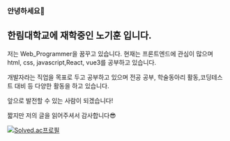 ### 안녕하세요👋
## 한림대학교에 재학중인 노기훈 입니다.
저는 Web_Programmer을 꿈꾸고 있습니다.
현재는 프론트엔드에 관심이 많으며 html, css, javascript,React, vue3를 공부하고 있습니다.

개발자라는 직업을 목표로 두고 공부하고 있으며 전공 공부, 학술동아리 활동,코딩테스트 대비 등 다양한 활동을 하고 있습니다.

앞으로 발전할 수 있는 사람이 되겠습니다!

짧지만 저의 글을 읽어주셔서 감사합니다😎




[![Solved.ac프로필](http://mazassumnida.wtf/api/v2/generate_badge?boj=shrlgns1107)](https://solved.ac/shrlgns1107)
